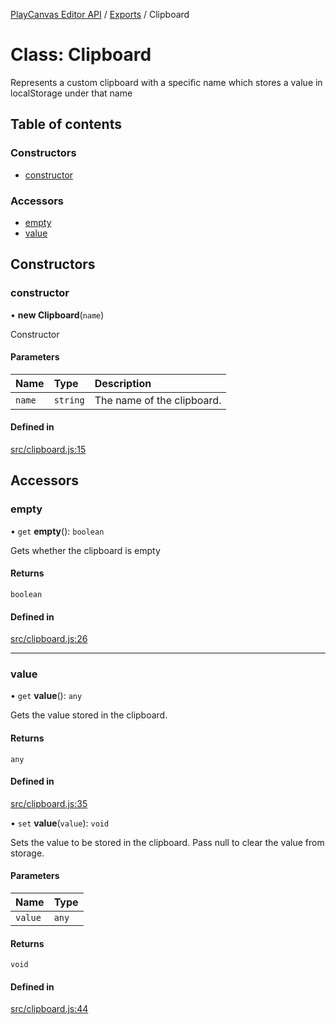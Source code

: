 [PlayCanvas Editor API](../README.md) / [Exports](../modules.md) / Clipboard

# Class: Clipboard

Represents a custom clipboard with a specific name
which stores a value in localStorage under that name

## Table of contents

### Constructors

- [constructor](Clipboard.md#constructor)

### Accessors

- [empty](Clipboard.md#empty)
- [value](Clipboard.md#value)

## Constructors

### constructor

• **new Clipboard**(`name`)

Constructor

#### Parameters

| Name | Type | Description |
| :------ | :------ | :------ |
| `name` | `string` | The name of the clipboard. |

#### Defined in

[src/clipboard.js:15](https://github.com/playcanvas/editor-api/blob/10ca2e4/src/clipboard.js#L15)

## Accessors

### empty

• `get` **empty**(): `boolean`

Gets whether the clipboard is empty

#### Returns

`boolean`

#### Defined in

[src/clipboard.js:26](https://github.com/playcanvas/editor-api/blob/10ca2e4/src/clipboard.js#L26)

___

### value

• `get` **value**(): `any`

Gets the value stored in the clipboard.

#### Returns

`any`

#### Defined in

[src/clipboard.js:35](https://github.com/playcanvas/editor-api/blob/10ca2e4/src/clipboard.js#L35)

• `set` **value**(`value`): `void`

Sets the value to be stored in the clipboard. Pass null to clear the value from storage.

#### Parameters

| Name | Type |
| :------ | :------ |
| `value` | `any` |

#### Returns

`void`

#### Defined in

[src/clipboard.js:44](https://github.com/playcanvas/editor-api/blob/10ca2e4/src/clipboard.js#L44)
